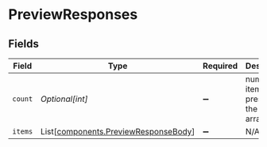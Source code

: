 # PreviewResponses


## Fields

| Field                                                                              | Type                                                                               | Required                                                                           | Description                                                                        |
| ---------------------------------------------------------------------------------- | ---------------------------------------------------------------------------------- | ---------------------------------------------------------------------------------- | ---------------------------------------------------------------------------------- |
| `count`                                                                            | *Optional[int]*                                                                    | :heavy_minus_sign:                                                                 | number of items present in the items array                                         |
| `items`                                                                            | List[[components.PreviewResponseBody](../../models/shared/previewresponsebody.md)] | :heavy_minus_sign:                                                                 | N/A                                                                                |